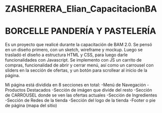 # ZASHERRERA_Elian_CapacitacionBA
# BORCELLE PANDERÍA Y PASTELERÍA

Es un proyecto que realicé durante la capacitación de BAM 2.0.
Se pensó en un diseño primero, con un sketch, wireframe y mockup.
Luego se trasladó el diseño a estructura HTML y CSS, para luego darle funcionalidades con Javascript.
Se implemento con JS un carrito de compras, funcionalidad de abrir y cerrar menú, así como un carrousel con sliders en la sección de ofertas, y un botón para scrollear al inicio de la página.

Mi página está dividida en 8 secciones en total:
-Menú de Navegación
-Productos Destacados
-Sección de imágen que divide del resto
-Sección de CARROUSEL donde se ven las ofertas actuales
-Sección de Ingredientes
-Sección de Redes de la tienda 
-Sección del logo de la tienda
-Footer o pie de página (mapa del sitio)



